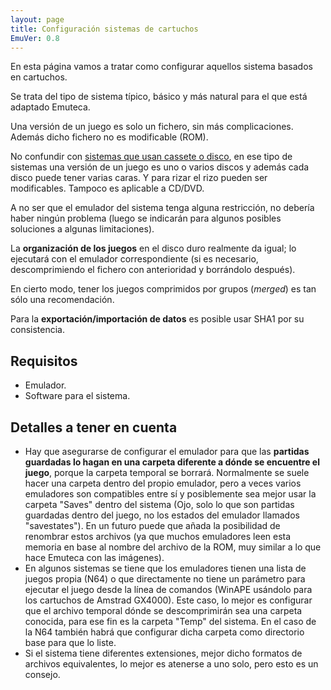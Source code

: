 ```yaml
---
layout: page
title: Configuración sistemas de cartuchos
EmuVer: 0.8
---
```

En esta página vamos a tratar como configurar aquellos sistema basados en cartuchos.

Se trata del tipo de sistema típico, básico y más natural para el que está adaptado Emuteca.

Una versión de un juego es solo un fichero, sin más complicaciones. Además dicho fichero no es modificable (ROM). 

No confundir con [sistemas que usan cassete o disco](Disk-Config), en ese tipo de sistemas una versión de un juego es uno o varios discos y además cada disco puede tener varias caras. Y para rizar el rizo pueden ser modificables. Tampoco es aplicable a CD/DVD.
  
A no ser que el emulador del sistema tenga alguna restricción, no debería haber ningún problema (luego se indicarán para algunos posibles soluciones a algunas limitaciones).

La **organización de los juegos** en el disco duro realmente da igual; lo ejecutará con el emulador correspondiente (si es necesario, descomprimiendo el fichero con anterioridad y borrándolo después).

En cierto modo, tener los juegos comprimidos por grupos (*merged*) es tan sólo una recomendación.

Para la **exportación/importación de datos** es posible usar SHA1 por su consistencia.

## Requisitos ##

* Emulador.
* Software para el sistema.

## Detalles a tener en cuenta ##

* Hay que asegurarse de configurar el emulador para que las **partidas guardadas lo hagan en una carpeta diferente a dónde se encuentre el juego**, porque la carpeta temporal se borrará. Normalmente se suele hacer una carpeta dentro del propio emulador, pero a veces varios emuladores son compatibles entre sí y posiblemente sea mejor usar la carpeta "Saves" dentro del sistema (Ojo, solo lo que son partidas guardadas dentro del juego, no los estados del emulador llamados "savestates"). En un futuro puede que añada la posibilidad de renombrar estos archivos (ya que muchos emuladores leen esta memoria en base al nombre del archivo de la ROM, muy similar a lo que hace Emuteca con las imágenes).
* En algunos sistemas se tiene que los emuladores tienen una lista de juegos propia (N64) o que directamente no tiene un parámetro para ejecutar el juego desde la línea de comandos (WinAPE usándolo para los cartuchos de Amstrad GX4000). Este caso, lo mejor es configurar que el archivo temporal dónde se descomprimirán sea una carpeta conocida, para ese fin es la carpeta "Temp" del sistema. En el caso de la N64 también habrá que configurar dicha carpeta como directorio base para que lo liste.
* Si el sistema tiene diferentes extensiones, mejor dicho formatos de archivos equivalentes, lo mejor es atenerse a uno solo, pero esto es un consejo.